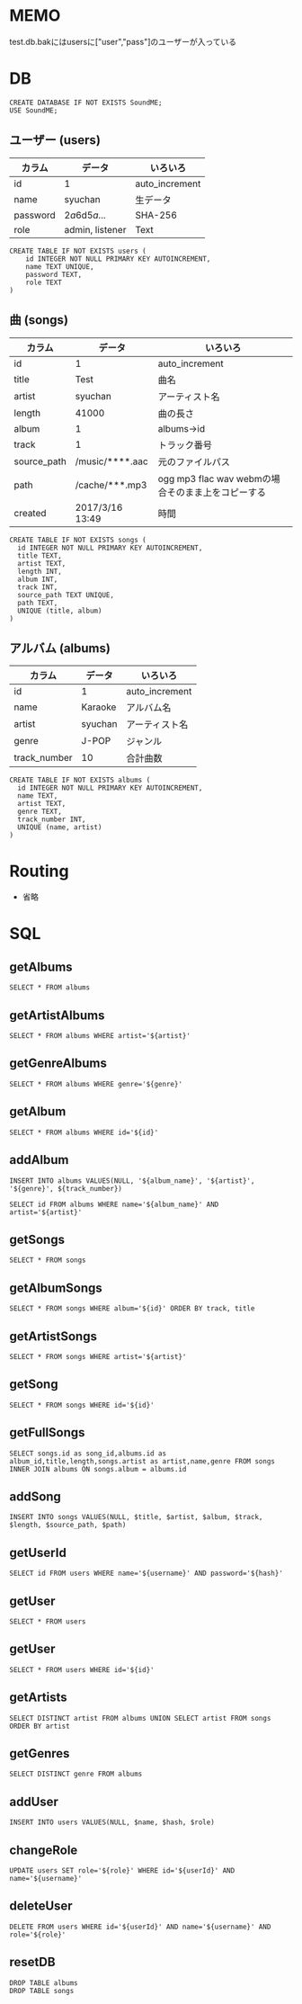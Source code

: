 # MEMO
test.db.bakにはusersに["user","pass"]のユーザーが入っている

# DB
```text
CREATE DATABASE IF NOT EXISTS SoundME;
USE SoundME;
```


## ユーザー (users)

| カラム   | データ          | いろいろ       |
|----------|-----------------|----------------|
| id       | 1               | auto_increment |
| name     | syuchan         | 生データ       |
| password | $2a$6d$5a$...   | SHA-256        |
| role     | admin, listener | Text           |

```text
CREATE TABLE IF NOT EXISTS users (
    id INTEGER NOT NULL PRIMARY KEY AUTOINCREMENT,
    name TEXT UNIQUE,
    password TEXT,
    role TEXT
)
```

## 曲 (songs)

| カラム      | データ          | いろいろ                                          |
|-------------|-----------------|---------------------------------------------------|
| id          | 1               | auto_increment                                    |
| title       | Test            | 曲名                                              |
| artist      | syuchan         | アーティスト名                                    |
| length      | 41000           | 曲の長さ                                          | 
| album       | 1               | albums->id                                        |
| track       | 1               | トラック番号                                      |
| source_path | /music/****.aac | 元のファイルパス                                  |
| path        | /cache/***.mp3  | ogg mp3 flac wav webmの場合そのまま上をコピーする |
| created     | 2017/3/16 13:49 | 時間                                              |

```text
CREATE TABLE IF NOT EXISTS songs (
  id INTEGER NOT NULL PRIMARY KEY AUTOINCREMENT,
  title TEXT,
  artist TEXT,
  length INT,
  album INT,
  track INT,
  source_path TEXT UNIQUE,
  path TEXT,
  UNIQUE (title, album)
)
```

## アルバム (albums)

| カラム       | データ  | いろいろ       |
|--------------|---------|----------------|
| id           | 1       | auto_increment |
| name         | Karaoke | アルバム名     |
| artist       | syuchan | アーティスト名 |
| genre        | J-POP   | ジャンル       |
| track_number | 10      | 合計曲数       |

```text
CREATE TABLE IF NOT EXISTS albums (
  id INTEGER NOT NULL PRIMARY KEY AUTOINCREMENT,
  name TEXT,
  artist TEXT,
  genre TEXT,
  track_number INT,
  UNIQUE (name, artist)
)
```

# Routing
 - 省略

# SQL
## getAlbums
```text
SELECT * FROM albums
```
## getArtistAlbums
```text
SELECT * FROM albums WHERE artist='${artist}'
```
## getGenreAlbums
```text
SELECT * FROM albums WHERE genre='${genre}'
```
## getAlbum
```text
SELECT * FROM albums WHERE id='${id}'
```
## addAlbum
```text
INSERT INTO albums VALUES(NULL, '${album_name}', '${artist}', '${genre}', ${track_number})

SELECT id FROM albums WHERE name='${album_name}' AND artist='${artist}'
```

## getSongs
```text
SELECT * FROM songs
```
## getAlbumSongs
```text
SELECT * FROM songs WHERE album='${id}' ORDER BY track, title
```
## getArtistSongs
```text
SELECT * FROM songs WHERE artist='${artist}'
```
## getSong
```text
SELECT * FROM songs WHERE id='${id}'
```
## getFullSongs
```text
SELECT songs.id as song_id,albums.id as album_id,title,length,songs.artist as artist,name,genre FROM songs INNER JOIN albums ON songs.album = albums.id
```
## addSong
```text
INSERT INTO songs VALUES(NULL, $title, $artist, $album, $track, $length, $source_path, $path)
```
## getUserId
```text
SELECT id FROM users WHERE name='${username}' AND password='${hash}'
```

## getUser
```text
SELECT * FROM users
```

## getUser
```text
SELECT * FROM users WHERE id='${id}'
```

## getArtists
```text
SELECT DISTINCT artist FROM albums UNION SELECT artist FROM songs ORDER BY artist
```

## getGenres
```text
SELECT DISTINCT genre FROM albums
```

## addUser
```text
INSERT INTO users VALUES(NULL, $name, $hash, $role)
```

## changeRole
```text
UPDATE users SET role='${role}' WHERE id='${userId}' AND name='${username}'
```

## deleteUser
```text
DELETE FROM users WHERE id='${userId}' AND name='${username}' AND role='${role}'
```

## resetDB
```text
DROP TABLE albums
DROP TABLE songs
```